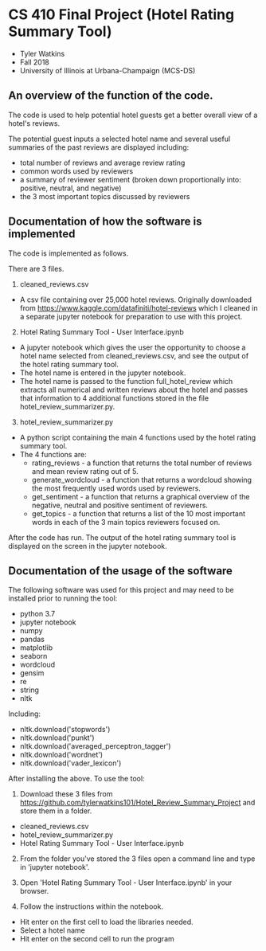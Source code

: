 # CS 410 Final Project (Hotel Rating Summary Tool) 
- Tyler Watkins
- Fall 2018
- University of Illinois at Urbana-Champaign (MCS-DS)

## An overview of the function of the code. 

The code is used to help potential hotel guests get a better overall view of a hotel's reviews.

The potential guest inputs a selected hotel name and several useful summaries of the past reviews are displayed including:

- total number of reviews and average review rating
- common words used by reviewers
- a summary of reviewer sentiment (broken down proportionally into: positive, neutral, and negative)
- the 3 most important topics discussed by reviewers


## Documentation of how the software is implemented

The code is implemented as follows.

There are 3 files.

1. cleaned_reviews.csv 
  - A csv file containing over 25,000 hotel reviews. Originally downloaded from https://www.kaggle.com/datafiniti/hotel-reviews which I cleaned in a separate jupyter notebook for preparation to use with this project. 

2. Hotel Rating Summary Tool - User Interface.ipynb
  - A jupyter notebook which gives the user the opportunity to choose a hotel name selected from cleaned_reviews.csv, and see the output of the hotel rating summary tool. 
  - The hotel name is entered in the jupyter notebook.
  - The hotel name is passed to the function full_hotel_review which extracts all numerical and written reviews about the hotel and passes that information to 4 additional functions stored in the file hotel_review_summarizer.py. 

3. hotel_review_summarizer.py
  - A python script containing the main 4 functions used by the hotel rating summary tool.
  - The 4 functions are:
    - rating_reviews - a function that returns the total number of reviews and mean review rating out of 5.
    - generate_wordcloud - a function that returns a wordcloud showing the most frequently used words used by reviewers.
    - get_sentiment - a function that returns a graphical overview of the negative, neutral and positive sentiment of reviewers.
    - get_topics - a function that returns a list of the 10 most important words in each of the 3 main topics reviewers focused on.
  
After the code has run. The output of the hotel rating summary tool is displayed on the screen in the jupyter notebook.

## Documentation of the usage of the software

The following software was used for this project and may need to be installed prior to running the tool:
  - python 3.7
  - jupyter notebook
  - numpy
  - pandas
  - matplotlib
  - seaborn
  - wordcloud
  - gensim
  - re
  - string
  - nltk

Including:
  - nltk.download('stopwords')
  - nltk.download('punkt')
  - nltk.download('averaged_perceptron_tagger')
  - nltk.download('wordnet')
  - nltk.download('vader_lexicon')

After installing the above. To use the tool:

1. Download these 3 files from https://github.com/tylerwatkins101/Hotel_Review_Summary_Project and store them in a folder.
- cleaned_reviews.csv
- hotel_review_summarizer.py
- Hotel Rating Summary Tool - User Interface.ipynb

2. From the folder you've stored the 3 files open a command line and type in 'jupyter notebook'.

3. Open 'Hotel Rating Summary Tool - User Interface.ipynb' in your browser.

4. Follow the instructions within the notebook.
- Hit enter on the first cell to load the libraries needed.
- Select a hotel name
- Hit enter on the second cell to run the program
